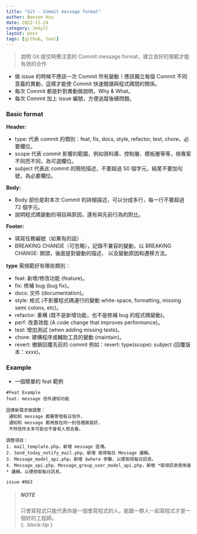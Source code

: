 ```yaml
---
title: "Git - Commit message format"
author: Benson Hsu
date: 2022-11-24
category: Jekyll
layout: post
tags: [github, tool]
---
```


> 說明 Git 提交時應注意的 Commit message format，建立良好的規範才能有效的合作

- 做 issue 的時候不應該一次 Commit 所有變動！應該獨立每個 Commit 不同意義的異動，這樣才能使 Commit 快速閱讀與程式碼間的關係。
- 每次 Commit 都是針對異動做說明，Why & What。
- 每次 Commit 加上 issue 編號，方便追蹤後續問題。

### Basic format

**Header:**
- type: 代表 commit 的類別：feat, fix, docs, style, refactor, test, chore，必要欄位。
- scope 代表 commit 影響的範圍，例如資料庫、控制層、模板層等等，視專案不同而不同，為可選欄位。
- subject 代表此 commit 的簡短描述，不要超過 50 個字元，結尾不要加句號，為必要欄位。

**Body:**
- Body 部份是對本次 Commit 的詳細描述，可以分成多行，每一行不要超過 72 個字元。
- 說明程式碼變動的項目與原因，還有與先前行為的對比。

**Footer:** 
- 填寫任務編號（如果有的話）.
- BREAKING CHANGE（可忽略），記錄不兼容的變動，以 BREAKING CHANGE: 開頭，後面是對變動的描述、
以及變動原因和遷移方法。  

**type** 需規範好有哪些類別：
- feat: 新增/修改功能 (feature)。
- fix: 修補 bug (bug fix)。
- docs: 文件 (documentation)。
- style: 格式 (不影響程式碼運行的變動 white-space, formatting, missing semi colons, etc)。
- refactor: 重構 (既不是新增功能，也不是修補 bug 的程式碼變動)。
- perf: 改善效能 (A code change that improves performance)。
- test: 增加測試 (when adding missing tests)。
- chore: 建構程序或輔助工具的變動 (maintain)。
- revert: 撤銷回覆先前的 commit 例如：revert: type(scope): subject (回覆版本：xxxx)。

### Example

- 一個簡單的 feat 範例

``` 
#Feat Example
feat: message 信件通知功能

因應新需求做調整：
 通知和 message 都要寄發每日信件，
 通知和 message 都用放在同一封信裡面就好，
 不然信件太多可能也不會有人想去看。

調整項目：
1. mail_template.php，新增 message 區塊。
2. Send_today_notify_mail.php，新增 取得每日 Message 邏輯。
3. Message_model_api.php，新增 $where 參數，以便取得每日訊息。
4. Message_api.php、Message_group_user_model_api.php，新增 *取得訊息使用者* 邏輯，以便撈取每日訊息。

issue #863
```

> ##### NOTE
>
> 只會寫程式只能代表你是一個會寫程式的人，能跟一群人一起寫程式才是一個好的工程師。  
{: .block-tip }